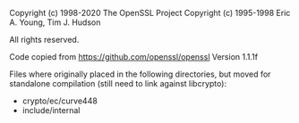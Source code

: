 Copyright (c) 1998-2020 The OpenSSL Project
Copyright (c) 1995-1998 Eric A. Young, Tim J. Hudson

All rights reserved.

Code copied from https://github.com/openssl/openssl
Version 1.1.1f

Files where originally placed in the following directories, but moved for
standalone compilation (still need to link against libcrypto):

* crypto/ec/curve448
* include/internal

